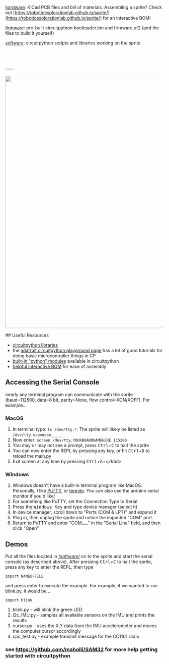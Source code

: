[hardware](https://github.com/maholli/sprite/tree/master/hardware): KiCad PCB files and bill of materials. Assembling a sprite? Check out [https://roboticexplorationlab.github.io/sprite/](https://roboticexplorationlab.github.io/sprite/) for an interactive BOM!

[firmware](https://github.com/maholli/sprite/tree/master/firmware): pre-built circuitpython bootloader.bin and firmware.uf2 (and the files to build it yourself)

[software](https://github.com/maholli/sprite/tree/master/software): circuitpython scripts and libraries working on the sprite

<br>
<br>
<br>
----

<p align="middle">
  <img width="800" src="https://github.com/RoboticExplorationLab/sprite/blob/master/hardware/board.PNG">
</p>
## Useful Resources

* [circuitpython libraries](https://github.com/maholli/SAM32/tree/master/firmware/useful_libraries)
* the [adafruit circuitpython playground page](https://learn.adafruit.com/adafruit-circuit-playground-express/circuitpython-playground) has a lot of good tutorials for doing basic microcontroller things in CP
* [built-in "python" modules](https://circuitpython.readthedocs.io/en/latest/shared-bindings/index.html#modules) available in circuitpython
* [helpful interactive BOM](https://maholli.github.io/sprite/) for ease of assembly

## Accessing the Serial Console
nearly any terminal program can communicate with the sprite (baud=112500, data=8 bit, parity=None, flow control=XON/XOFF). For example...

### MacOS
1. In terminal type: `ls /dev/tty.*`. The sprite will likely be listed as `/dev/tty.usbmodem_____`
2. Now enter: `screen /dev/tty.YOURBOARDNAMEHERE 115200`
3. You may or may not see a prompt, press <kbd>Ctrl</kbd>+<kbd>C</kbd> to halt the sprite
4. You can now enter the REPL by pressing any key, or hit <kbd>Ctrl</kbd>+<kbd>D</kbd> to reload the main.py
5. Exit screen at any time by pressing <kbd>Ctrl</kbd>+<kbd>A</kbd>+<kbd>\</kbd>

### Windows 
1. Windows doesn't have a built-in terminal program like MacOS. Personally, I like [PuTTY](https://www.chiark.greenend.org.uk/~sgtatham/putty/latest.html), or [termite](https://www.compuphase.com/software_termite.htm). You can also use the arduino serial monitor if you'd like!
2. For something like PuTTY, set the Connection Type to Serial
3. Press the <kbd>Windows Key</kbd> and type device manager (select it)
4. In device manager, scroll down to "Ports (COM & LPT)" and expand it
5. Plug in, then unplug the sprite and notice the impacted "COM" port.
6. Return to PuTTY and enter "COM___" in the "Serial Line" field, and then click "Open"

## Demos

Put all the files located in [/software/](/software/) on to the sprite and start the serial console (as described above). After pressing <kbd>Ctrl</kbd>+<kbd>C</kbd> to halt the sprite, press any key to enter the REPL, then type

```
import NAMEOFFILE
```

and press enter to execute the example. For example, it we wanted to run blink.py, it would be...

```
import blink
```

1. blink.py - will blink the green LED. 
2. i2c_IMU.py - samples all available sensors on the IMU and prints the results
3. cursor.py - uses the X,Y data from the IMU accelerometer and moves the computer cursor accordingly
4. cpc_test.py - example transmit message for the CC1101 radio

### see https://github.com/maholli/SAM32 for more help getting started with circuitpython
